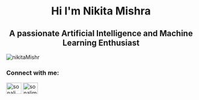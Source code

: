 <h1 align="center">Hi I'm Nikita Mishra</h1>
<h2 align="center">A passionate Artificial Intelligence and Machine Learning Enthusiast</h2>

<p align="left"> <img src="https://komarev.com/ghpvc/?username=nikitaMishr&label=Profile%20views&color=0e75b6&style=flat" alt="nikitaMishr" /> </p>
<h3 align="left">Connect with me:</h3>
<p align="left">
<a href="https://x.com/NikitaMish54852?t=2J_GebgmGIpkxLcYvoZMvw&s=09" target="blank"><img align="center" src="https://cdn.worldvectorlogo.com/logos/twitter-3.svg" alt="sonali_mahato" height="30" width="40" /></a>
<a href="https://www.linkedin.com/in/nikita-mishra-6aa498293/" target="blank"><img align="center" src="https://cdn.worldvectorlogo.com/logos/linkedin-icon-3.svg" alt="sonalimahato" height="30" width="40" /></a>
</p>
